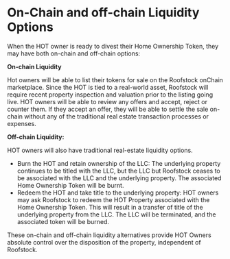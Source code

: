 # On-Chain and off-chain Liquidity Options

When the HOT owner is ready to divest their Home Ownership Token, they may have both on-chain and off-chain options:&#x20;

**On-chain Liquidity**

Hot owners will be able to list their tokens for sale on the Roofstock onChain marketplace. Since the HOT is tied to a real-world asset, Roofstock will require recent property inspection and valuation prior to the listing going live. HOT owners will be able to review any offers and accept, reject or counter them. If they accept an offer, they will be able to settle the sale on-chain without any of the traditional real estate transaction processes or expenses.

**Off-chain Liquidity:**&#x20;

HOT owners will also have traditional real-estate liquidity options.

* Burn the HOT and retain ownership of the LLC: The underlying property continues to be titled with the LLC, but the LLC but Roofstock ceases to be associated with the LLC and the underlying property. The associated Home Ownership Token will be burnt.&#x20;
* Redeem the HOT and take title to the underlying property: HOT owners may ask Roofstock to redeem the HOT Property associated with the Home Ownership Token. This will result in a transfer of title of the underlying property from the LLC. The LLC will be terminated, and the associated token will be burned.&#x20;

These on-chain and off-chain liquidity alternatives provide  HOT Owners absolute control over the disposition of the property, independent of Roofstock.&#x20;
